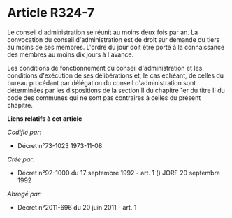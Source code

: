 # Article R324-7

Le conseil d'administration se réunit au moins deux fois par an. La convocation du conseil d'administration est de droit sur
demande du tiers au moins de ses membres. L'ordre du jour doit être porté à la connaissance des membres au moins dix jours à
l'avance.

Les conditions de fonctionnement du conseil d'administration et les conditions d'exécution de ses délibérations et, le cas
échéant, de celles du bureau procédant par délégation du conseil d'administration sont déterminées par les dispositions de la
section II du chapitre 1er du titre II du code des communes qui ne sont pas contraires à celles du présent chapitre.

**Liens relatifs à cet article**

_Codifié par_:

  - Décret n°73-1023 1973-11-08

_Créé par_:

  - Décret n°92-1000 du 17 septembre 1992 - art. 1 () JORF 20 septembre 1992

_Abrogé par_:

  - Décret n°2011-696 du 20 juin 2011 - art. 1
